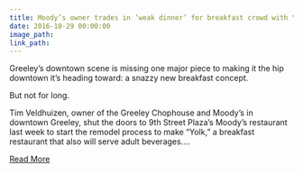 ```yaml
---
title: Moody’s owner trades in ‘weak dinner’ for breakfast crowd with Yolk in downtown Greeley
date: 2016-10-29 00:00:00
image_path:
link_path:
---
```



Greeley’s downtown scene is missing one major piece to making it the hip downtown it’s heading toward: a snazzy new breakfast concept.

But not for long.

Tim Veldhuizen, owner of the Greeley Chophouse and Moody’s in downtown Greeley, shut the doors to 9th Street Plaza’s Moody’s restaurant last week to start the remodel process to make “Yolk,” a breakfast restaurant that also will serve adult beverages....&nbsp;

[Read More](http://www.greeleytribune.com/news/business/moodys-owner-trades-in-weak-dinner-for-breakfast-crowd-with-yolk-in-downtown-greeley/)